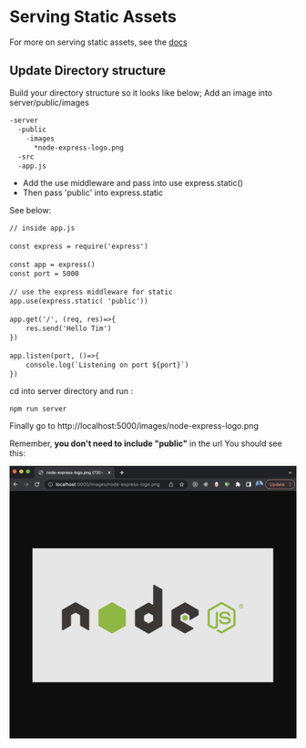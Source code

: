 <!-- ![set up](./src/images/webpack-babel-typescript-react.png?raw=true) -->

# Serving Static Assets

For more on serving static assets, see the [docs](https://expressjs.com/en/starter/static-files.html)

## Update Directory structure

Build your directory structure so it looks like below; Add an image into server/public/images

    -server
      -public
        -images
          *node-express-logo.png
      -src
      -app.js

- Add the use middleware and pass into use express.static()
- Then pass 'public' into express.static

See below:

    // inside app.js

    const express = require('express')

    const app = express()
    const port = 5000

    // use the express middleware for static
    app.use(express.static( 'public'))

    app.get('/', (req, res)=>{
        res.send('Hello Tim')
    })

    app.listen(port, ()=>{
        console.log(`Listening on port ${port}`)
    })

cd into server directory and run :

    npm run server

Finally go to http://localhost:5000/images/node-express-logo.png

Remember, **you don't need to include "public"** in the url You should see this:

![set up](./server/readMeImages/serve-static-resources-success.png?raw=true)
